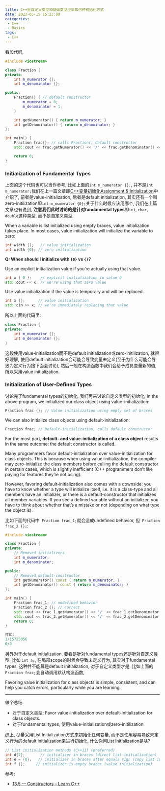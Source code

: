 ```yaml
---
title: C++里自定义类型和基础类型应采取何种初始化方式
date: 2023-05-15 15:23:00
categories:
 - C++
 - Basics
tags:
 - C++
---
```


看段代码, 

```c++
#include <iostream>

class Fraction {
private:
    int m_numerator {};
    int m_denominator {};

public:
    Fraction() { // default constructor
        m_numerator = 0;
        m_denominator = 1;
    }

    int getNumerator() { return m_numerator; }
    int getDenominator() { return m_denominator; }
};

int main() {
    Fraction frac{}; // calls Fraction() default constructor
    std::cout << frac.getNumerator() << '/' << frac.getDenominator() << '\n';

    return 0;
}
```

### Initialization of Fundamental Types

上面的这个代码也可以当作参考, 比如上面的`int m_numerator {};`, 并不是`int m_numerator;`我们在上一篇文章即[C++变量初始化Assignment & Initialization](https://davidzhu.xyz/2023/05/14/C++/Basics/Basics-Initialization/)中介绍了, 前者是value-initialization, 后者是default initialization, 其实还有一个叫zero-initilization即`int m_numerator {0};`关于什么时候应该用哪个, 我们在上篇文章也有说到, **注意我们此时讨论的是针对fundamental types**即`int`, `char`, `double`这种类型, 而不是自定义类型,  

When a variable is list initialized using empty braces, value initialization takes place. In most cases, value initialization will initialize the variable to zero:

```cpp
int width {};   // value initialization
int width {0}; // zero initialization
```

**Q: When should I initialize with `{0}` vs `{}`?**

Use an explicit initialization value if you’re actually using that value.

```cpp
int x { 0 };    // explicit initialization to value 0
std::cout << x; // we're using that zero value
```

Use value initialization if the value is temporary and will be replaced.

```cpp
int x {};      // value initialization
std::cin >> x; // we're immediately replacing that value
```

所以上面的代码里:

```c++
class Fraction {
private:
    int m_numerator {};
    int m_denominator {};
}
```

这段使用value-initialization而不是default initialization或zero-initilization, 就很好理解, 使用default initialization会可能会导致变量未定义(至于为什么可能会导致为定义行为接下面会讨论), 然后一般在构造函数中我们会给予成员变量新的值, 所以采用value initialization.

### Initialization of User-Defined Types

讨论完了fundamental types的初始化, 我们再来讨论自定义类型的初始化, In the above program, we initialized our class object using value-initialization:

```cpp
Fraction frac {}; // Value initialization using empty set of braces
```

We can also initialize class objects using default-initialization:

```cpp
Fraction frac; // Default-initialization, calls default constructor
```

For the most part, **default- and value-initialization of a class object** results in the same outcome: the default constructor is called.

Many programmers favor default-initialization over value-initialization for class objects. This is because when using value-initialization, the compiler may zero-initialize the class members before calling the default constructor in certain cases, which is slightly inefficient (C++ programmers don’t like paying for features they’re not using).

However, favoring default-initialization also comes with a downside: you have to know whether a type will initialize itself, i.e. it is a class-type and all members have an initializer, or there is a default-constructor that initializes all member variables. If you see a defined variable without an initializer, you have to think about whether that’s a mistake or not (depending on what type the object is).

比如下面的代码中` Fraction frac_1;`就会造成undefined behavior, 但` Fraction frac_2 {};`:

```c++
#include <iostream>

class Fraction {
private:
    // Removed initializers
    int m_numerator;
    int m_denominator;

public:
    // Removed default-constructor
    int getNumerator() const { return m_numerator; }
    int getDenominator() const { return m_denominator; }
};

int main() {
    Fraction frac_1; // undefined behavior
    Fraction frac_2 {}; // correct
    std::cout << frac_1.getNumerator() << '/' << frac_1.getDenominator() << '\n';
    std::cout << frac_2.getNumerator() << '/' << frac_2.getDenominator() << '\n';
    return 0;
}

打印:
1/15725056
0/0
```

另外对于default initialization, 要看是针对fundamental types还是针对自定义类型, 比如 `int a;`, 在局部scope的时候会导致未定义行为, 其实对于fundamental types, 这种并不能算是default initialization, 对于自定义类型才是, 比如上面的`Fraction frac;`会自动调用默认构造函数, 

Favoring value initialization for class objects is simple, consistent, and can help you catch errors, particularly while you are learning.

----

做个总结:

- 对于自定义类型: Favor value-initialization over default-initialization for class objects.  
- 对于fundamental types, 使用value-initialization或zero-initilization

综上, 尽量采用List Initialization方式来初始化任何变量, 而不是使用容易导致未定义行为的default initialization来进行初始化, 什么你问List Initialization是啥?

```c++
// List initialization methods (C++11) (preferred)
int d{7};       // initializer in braces (direct list initialization)
int e = {8};   // initializer in braces after equals sign (copy list initialization)
int f {};     // initializer is empty braces (value initialization)
```

参考:

- [13.5 — Constructors – Learn C++](https://www.learncpp.com/cpp-tutorial/constructors/)
